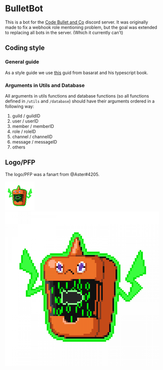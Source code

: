 # BulletBot

This is a bot for the [Code Bullet and Co](https://discord.gg/7Z5d4HF) discord server. It was originally made to fix a webhook role mentioning problem, but the goal was extended to replacing all bots in the server. (Which it currently can't)

## Coding style

### General guide

As a style guide we use [this](https://github.com/basarat/typescript-book/blob/master/docs/styleguide/styleguide.md) guid from basarat and his typescript book.

### Arguments in Utils and Database

All arguments in utils functions and database functions (so all functions defined in `/utils` and `/database`) should have their arguments ordered in a following way:

 1. guild / guildID
 2. user / userID
 3. member / memberID
 4. role / roleID
 5. channel / channelID
 6. message / messageID
 7. others

## Logo/PFP

The logo/PFP was a fanart from @Aster#4205.

![unscaled logo](BulletBot-logo.png "Unscaled Logo")
![10x scaled logo](BulletBot-logo%20scaled.png "10x scaled Logo")